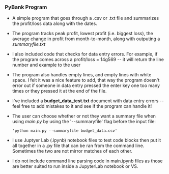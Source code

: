 ### PyBank Program
* A simple program that goes through a .csv or .txt file and summarizes the profit/loss data along with the dates.
* The program tracks peak profit, lowest profit (i.e. biggest loss), the average change in profit from month-to-month, along with outputing a *summaryfile.txt*
* I also included code that checks for data entry errors. For example, if the program comes across a profit/loss = 14g569 -- it will return the line number and example to the user
* The program also handles empty lines, and empty lines with white space. I felt it was a nice feature to add, that way the program doesn't error out if someone in data entry pressed the enter key one too many times or they pressed it at the end of the file. 
* I've included a **budget_data_test.txt** document with data entry errors -- feel free to add mistakes to it and see if the program can handle it! 
* The user can choose whether or not they want a summary file when using *main.py* by using the '--summaryfile' flag before the input file:          

    <pre><code>'python main.py --summaryfile budget_data.csv'</code></pre>

* I use Juptyer Lab (.ipynb) notebook files to test code blocks then put it all together in a .py file that can be ran from the command line. Sometimes the two are not mirror matches of each other. 

* I do not include command line parsing code in main.ipynb files as those are better suited to run inside a JupyterLab notebook or VS.

 


    
